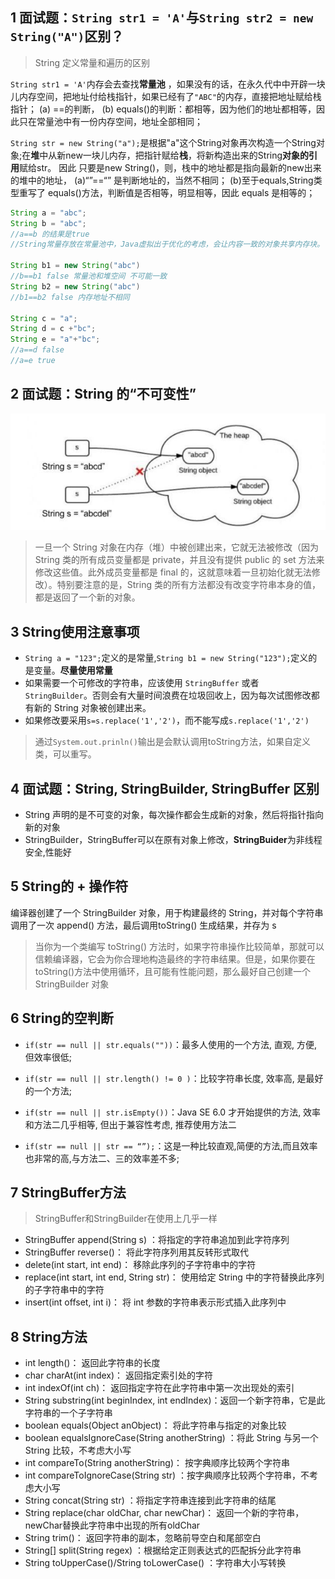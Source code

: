 ## 1 面试题：`String str1 = 'A'`与`String str2 = new String("A")`区别？

> String 定义常量和遍历的区别

`String str1 = 'A'`内存会去查找**常量池** ，如果没有的话，在永久代中中开辟一块儿内存空间，把地址付给栈指针，如果已经有了`"ABC"`的内存，直接把地址赋给栈指针；
(a) ==的判断， (b) equals()的判断：都相等，因为他们的地址都相等，因此只在常量池中有一份内存空间，地址全部相同； 

 `String str = new String("a");`是根据"a"这个String对象再次构造一个String对象;在**堆**中从新new一块儿内存，把指针赋给**栈**，将新构造出来的String**对象的引用**赋给str。 因此 只要是new String()，则，栈中的地址都是指向最新的new出来的堆中的地址，
(a)“”==“” 是判断地址的，当然不相同；
(b)至于equals,String类型重写了 equals()方法，判断值是否相等，明显相等，因此 equals 是相等的；

```java
String a = "abc";
String b = "abc";
//a==b 的结果是true
//String常量存放在常量池中，Java虚拟出于优化的考虑，会让内容一致的对象共享内存块。

String b1 = new String("abc")
//b==b1 false 常量池和堆空间 不可能一致
String b2 = new String("abc")    
//b1==b2 false 内存地址不相同
    
String c = "a";
String d = c +"bc";
String e = "a"+"bc";
//a==d false
//a=e true
```



## 2 面试题：String 的“不可变性”

![1566700341436](../img/1566700341436.png)


> 一旦一个 String 对象在内存（堆）中被创建出来，它就无法被修改（因为 String 类的所有成员变量都是 private，并且没有提供 public 的 set 方法来修改这些值。此外成员变量都是 final 的，这就意味着一旦初始化就无法修改）。特别要注意的是，String 类的所有方法都没有改变字符串本身的值，都是返回了一个新的对象。



## 3 String使用注意事项

*   `String a = "123";`定义的是常量,`String b1 = new String("123");`定义的是变量。**尽量使用常量**
*   如果需要一个可修改的字符串，应该使用 `StringBuffer` 或者 `StringBuilder`。否则会有大量时间浪费在垃圾回收上，因为每次试图修改都有新的 String 对象被创建出来。
*   如果修改要采用`s=s.replace('1','2')`，而不能写成`s.replace('1','2')`
> 通过`System.out.prinln()`输出是会默认调用toString方法，如果自定义类，可以重写。



## 4 面试题：String, StringBuilder, StringBuffer 区别

*   String 声明的是不可变的对象，每次操作都会生成新的对象，然后将指针指向新的对象
*   StringBuilder，StringBuffer可以在原有对象上修改，**StringBuider**为非线程安全,性能好



## 5 String的 + 操作符
编译器创建了一个 StringBuilder 对象，用于构建最终的 String，并对每个字符串调用了一次 append() 方法，最后调用toString() 生成结果，并存为 s
>当你为一个类编写 toString() 方法时，如果字符串操作比较简单，那就可以信赖编译器，它会为你合理地构造最终的字符串结果。但是，如果你要在toString()方法中使用循环，且可能有性能问题，那么最好自己创建一个 StringBuilder 对象



## 6 String的空判断
* `if(str == null || str.equals(""))`：最多人使用的一个方法, 直观, 方便, 但效率很低;

* `if(str == null || str.length() != 0 )`：比较字符串长度, 效率高, 是最好的一个方法;

* `if(str == null || str.isEmpty())`：Java SE 6.0 才开始提供的方法, 效率和方法二几乎相等, 但出于兼容性考虑, 推荐使用方法二

* `if(str == null || str == “”);`：这是一种比较直观,简便的方法,而且效率也非常的高,与方法二、三的效率差不多;

  


## 7 StringBuffer方法
> StringBuffer和StringBuilder在使用上几乎一样

- StringBuffer append(String s) ：将指定的字符串追加到此字符序列
- StringBuffer reverse()： 将此字符序列用其反转形式取代
- delete(int start, int end)： 移除此序列的子字符串中的字符
- replace(int start, int end, String str)： 使用给定 String 中的字符替换此序列的子字符串中的字符
- insert(int offset, int i)： 将 int 参数的字符串表示形式插入此序列中



## 8 String方法

*   int length()： 返回此字符串的长度
*   char charAt(int index)： 返回指定索引处的字符
*   int indexOf(int ch)： 返回指定字符在此字符串中第一次出现处的索引
*   String substring(int beginIndex, int endIndex)：返回一个新字符串，它是此字符串的一个子字符串
*   boolean equals(Object anObject)： 将此字符串与指定的对象比较
*   boolean equalsIgnoreCase(String anotherString) ：将此 String 与另一个 String 比较，不考虑大小写
*   int compareTo(String anotherString)： 按字典顺序比较两个字符串
*   int compareToIgnoreCase(String str) ：按字典顺序比较两个字符串，不考虑大小写
*   String concat(String str) ：将指定字符串连接到此字符串的结尾
*   String replace(char oldChar, char newChar)： 返回一个新的字符串，newChar替换此字符串中出现的所有oldChar
*   String trim()： 返回字符串的副本，忽略前导空白和尾部空白
*   String[] split(String regex) ：根据给定正则表达式的匹配拆分此字符串
*   String toUpperCase()/String toLowerCase() ：字符串大小写转换